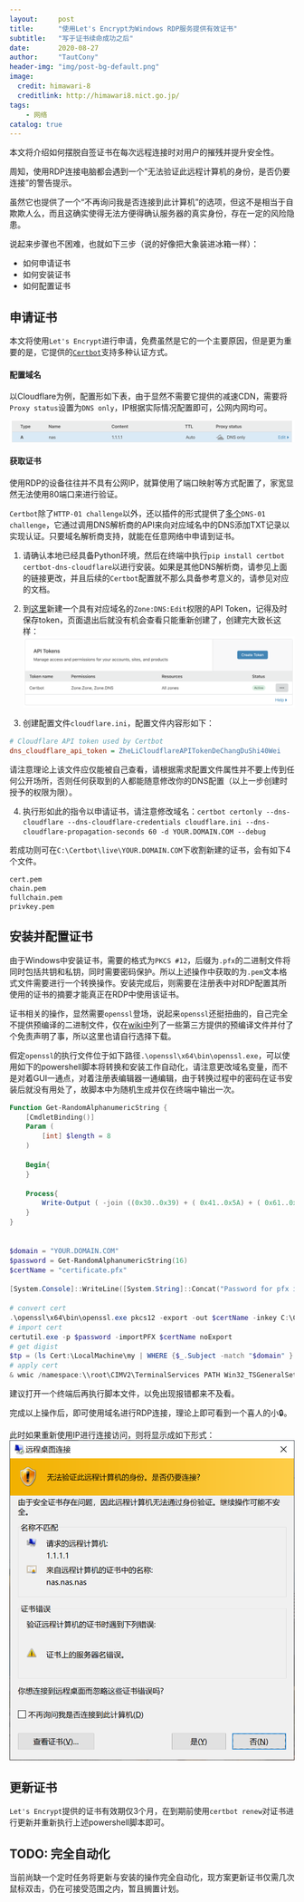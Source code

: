 ```yaml
---
layout:     post
title:      "使用Let's Encrypt为Windows RDP服务提供有效证书"
subtitle:   "写于证书续命成功之后"
date:       2020-08-27
author:     "TautCony"
header-img: "img/post-bg-default.png"
image:
  credit: himawari-8
  creditlink: http://himawari8.nict.go.jp/
tags:
    - 网络
catalog: true
---
```


本文将介绍如何摆脱自签证书在每次远程连接时对用户的摧残并提升安全性。

<!--more-->

周知，使用RDP连接电脑都会遇到一个“无法验证此远程计算机的身份，是否仍要连接”的警告提示。

虽然它也提供了一个“不再询问我是否连接到此计算机”的选项，但这不是相当于自欺欺人么，而且这确实使得无法方便得确认服务器的真实身份，存在一定的风险隐患。

说起来步骤也不困难，也就如下三步（说的好像把大象装进冰箱一样）：

- 如何申请证书
- 如何安装证书
- 如何配置证书

## 申请证书

本文将使用`Let's Encrypt`进行申请，免费虽然是它的一个主要原因，但是更为重要的是，它提供的[`Certbot`](https://certbot.eff.org/)支持多种认证方式。

#### 配置域名

以Cloudflare为例，配置形如下表，由于显然不需要它提供的减速CDN，需要将`Proxy status`设置为`DNS only`，IP根据实际情况配置即可，公网内网均可。

![DNS配置](/img/in-post/letsencrypt-for-rdp/dns-config.png)

#### 获取证书

使用RDP的设备往往并不具有公网IP，就算使用了端口映射等方式配置了，家宽显然无法使用80端口来进行验证。

`Certbot`除了`HTTP-01 challenge`以外，还以插件的形式提供了[多个](https://certbot.eff.org/docs/using.html#dns-plugins)`DNS-01 challenge`，它通过调用DNS解析商的API来向对应域名中的DNS添加TXT记录以实现认证。只要域名解析商支持，就能在任意网络中申请到证书。

1) 请确认本地已经具备Python环境，然后在终端中执行`pip install certbot certbot-dns-cloudflare`以进行安装。如果是其他DNS解析商，请参见上面的链接更改，并且后续的`Certbot`配置就不那么具备参考意义的，请参见对应的文档。

2) 到[这里](https://dash.cloudflare.com/?to=/:account/profile/api-tokens)新建一个具有对应域名的`Zone:DNS:Edit`权限的API Token，记得及时保存token，页面退出后就没有机会查看只能重新创建了，创建完大致长这样：![Api Token](/img/in-post/letsencrypt-for-rdp/api-token.png)

3) 创建配置文件`cloudflare.ini`，配置文件内容形如下：

```ini
# Cloudflare API token used by Certbot
dns_cloudflare_api_token = ZheLiCloudflareAPITokenDeChangDuShi40Wei
```

请注意理论上该文件应仅能被自己查看，请根据需求配置文件属性并不要上传到任何公开场所，否则任何获取到的人都能随意修改你的DNS配置（以上一步创建时授予的权限为限）。

4) 执行形如此的指令以申请证书，请注意修改域名：`certbot certonly --dns-cloudflare --dns-cloudflare-credentials cloudflare.ini --dns-cloudflare-propagation-seconds 60 -d YOUR.DOMAIN.COM --debug`

若成功则可在`C:\Certbot\live\YOUR.DOMAIN.COM`下收割新建的证书，会有如下4个文件。
```
cert.pem
chain.pem
fullchain.pem
privkey.pem
```

## 安装并配置证书

由于Windows中安装证书，需要的格式为`PKCS #12`，后缀为`.pfx`的二进制文件将同时包括共钥和私钥，同时需要密码保护。所以上述操作中获取的为`.pem`文本格式文件需要进行一个转换操作。安装完成后，则需要在注册表中对RDP配置其所使用的证书的摘要才能真正在RDP中使用该证书。

证书相关的操作，显然需要`openssl`登场，说起来`openssl`还挺扭曲的，自己完全不提供预编译的二进制文件，仅在[wiki中](https://wiki.openssl.org/index.php/Binaries)列了一些第三方提供的预编译文件并付了个免责声明了事，所以这里也请自行选择下载。

假定`openssl`的执行文件位于如下路径`.\openssl\x64\bin\openssl.exe`，可以使用如下的powershell脚本将转换和安装工作自动化，请注意更改域名变量，而不是对着GUI一通点，对着注册表编辑器一通编辑，由于转换过程中的密码在证书安装后就没有用处了，故脚本中为随机生成并仅在终端中输出一次。

```powershell
Function Get-RandomAlphanumericString {
	[CmdletBinding()]
	Param (
        [int] $length = 8
	)

	Begin{
	}

	Process{
        Write-Output ( -join ((0x30..0x39) + ( 0x41..0x5A) + ( 0x61..0x7A) | Get-Random -Count $length  | % {[char]$_}) )
	}
}


$domain = "YOUR.DOMAIN.COM"
$password = Get-RandomAlphanumericString(16)
$certName = "certificate.pfx"

[System.Console]::WriteLine([System.String]::Concat("Password for pfx is: ", $password))

# convert cert
.\openssl\x64\bin\openssl.exe pkcs12 -export -out $certName -inkey C:\Certbot\live\$domain\privkey.pem -in C:\Certbot\live\$domain\cert.pem -certfile C:\Certbot\live\$domain\chain.pem -password pass:$password
# import cert
certutil.exe -p $password -importPFX $certName noExport
# get digist
$tp = (ls Cert:\LocalMachine\my | WHERE {$_.Subject -match "$domain" } | Select -First 1).Thumbprint
# apply cert
& wmic /namespace:\\root\CIMV2\TerminalServices PATH Win32_TSGeneralSetting Set SSLCertificateSHA1Hash="$tp"
```

建议打开一个终端后再执行脚本文件，以免出现报错都来不及看。

完成以上操作后，即可使用域名进行RDP连接，理论上即可看到一个喜人的小🔒。

此时如果重新使用IP进行连接访问，则将显示成如下形式：
![名称不匹配](/img/in-post/letsencrypt-for-rdp/domain-not-match.png)

## 更新证书

`Let's Encrypt`提供的证书有效期仅3个月，在到期前使用`certbot renew`对证书进行更新并重新执行上述powershell脚本即可。

## TODO: 完全自动化

当前尚缺一个定时任务将更新与安装的操作完全自动化，现方案更新证书仅需几次鼠标双击，仍在可接受范围之内，暂且搁置计划。
